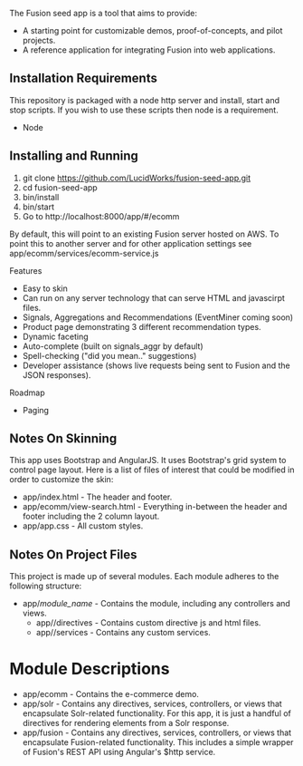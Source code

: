 
The Fusion seed app is a tool that aims to provide:
* A starting point for customizable demos, proof-of-concepts, and pilot projects.
* A reference application for integrating Fusion into web applications.

## Installation Requirements
This repository is packaged with a node http server and install, start and stop scripts. If you wish to use these scripts then node is a requirement.
* Node

## Installing and Running
1. git clone https://github.com/LucidWorks/fusion-seed-app.git
2. cd fusion-seed-app
3. bin/install
4. bin/start
5. Go to http://localhost:8000/app/#/ecomm

By default, this will point to an existing Fusion server hosted on AWS. To point this to another server and for other application settings see app/ecomm/services/ecomm-service.js

Features
* Easy to skin
* Can run on any server technology that can serve HTML and javascirpt files.
* Signals, Aggregations and Recommendations (EventMiner coming soon)
* Product page demonstrating 3 different recommendation types.
* Dynamic faceting
* Auto-complete (built on signals_aggr by default)
* Spell-checking ("did you mean.." suggestions)
* Developer assistance (shows live requests being sent to Fusion and the JSON responses).

Roadmap
* Paging

## Notes On Skinning
This app uses Bootstrap and AngularJS. It uses Bootstrap's grid system to control page layout. Here is a list of files of interest that could be modified in order to customize the skin:
* app/index.html - The header and footer.
* app/ecomm/view-search.html - Everything in-between the header and footer including the 2 column layout.
* app/app.css - All custom styles.

## Notes On Project Files
This project is made up of several modules. Each module adheres to the following structure:
* app/_module_name_ - Contains the module, including any controllers and views.
  * app/<module name>/directives - Contains custom directive js and html files.
  * app/<module name>/services - Contains any custom services.

# Module Descriptions
* app/ecomm - Contains the e-commerce demo.
* app/solr - Contains any directives, services, controllers, or views that encapsulate Solr-related functionality. For this app, it is just a handful of directives for rendering elements from a Solr response.
* app/fusion - Contains any directives, services, controllers, or views that encapsulate Fusion-related functionality. This includes a simple wrapper of Fusion's REST API using Angular's $http service.
